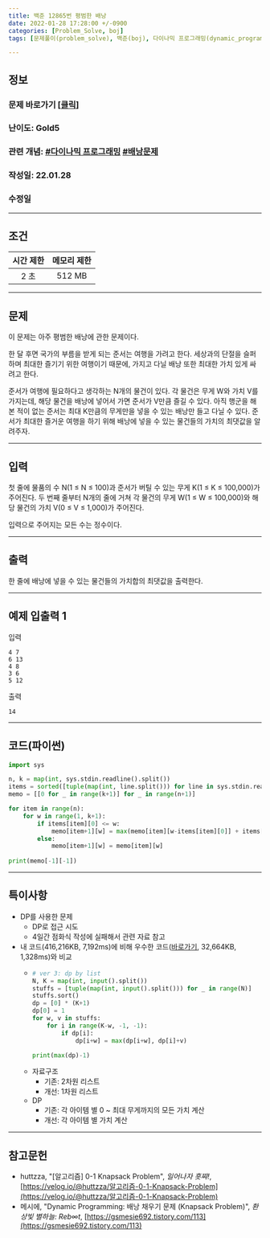 ```yaml
---
title: 백준 12865번 평범한 배낭
date: 2022-01-28 17:28:00 +/-0900
categories: [Problem_Solve, boj]
tags: [문제풀이(problem_solve), 백준(boj), 다이나믹 프로그래밍(dynamic_programming), 배낭문제(knapsack_problem)]

---
```

## 정보
### 문제 바로가기 [[클릭](https://www.acmicpc.net/problem/12865)]
### 난이도: Gold5
### 관련 개념: [#다이나믹 프로그래밍](https://www.acmicpc.net/problemset?sort=ac_desc&algo=25) [#배낭문제](https://www.acmicpc.net/problemset?sort=ac_desc&algo=148)
### 작성일: 22.01.28
### 수정일

---
## 조건

시간 제한|메모리 제한
:---:|:---:
2 초|512 MB

---
## 문제
이 문제는 아주 평범한 배낭에 관한 문제이다.

한 달 후면 국가의 부름을 받게 되는 준서는 여행을 가려고 한다. 세상과의 단절을 슬퍼하며 최대한 즐기기 위한 여행이기 때문에, 가지고 다닐 배낭 또한 최대한 가치 있게 싸려고 한다.

준서가 여행에 필요하다고 생각하는 N개의 물건이 있다. 각 물건은 무게 W와 가치 V를 가지는데, 해당 물건을 배낭에 넣어서 가면 준서가 V만큼 즐길 수 있다. 아직 행군을 해본 적이 없는 준서는 최대 K만큼의 무게만을 넣을 수 있는 배낭만 들고 다닐 수 있다. 준서가 최대한 즐거운 여행을 하기 위해 배낭에 넣을 수 있는 물건들의 가치의 최댓값을 알려주자.

---
## 입력
첫 줄에 물품의 수 N(1 ≤ N ≤ 100)과 준서가 버틸 수 있는 무게 K(1 ≤ K ≤ 100,000)가 주어진다. 두 번째 줄부터 N개의 줄에 거쳐 각 물건의 무게 W(1 ≤ W ≤ 100,000)와 해당 물건의 가치 V(0 ≤ V ≤ 1,000)가 주어진다.

입력으로 주어지는 모든 수는 정수이다.

---
## 출력
한 줄에 배낭에 넣을 수 있는 물건들의 가치합의 최댓값을 출력한다.

---
## 예제 입출력 1
입력
```
4 7
6 13
4 8
3 6
5 12
```

출력
```
14
```

---
## 코드(파이썬)
```python
import sys

n, k = map(int, sys.stdin.readline().split())
items = sorted([tuple(map(int, line.split())) for line in sys.stdin.readlines()])
memo = [[0 for _ in range(k+1)] for _ in range(n+1)]

for item in range(n):
    for w in range(1, k+1):
        if items[item][0] <= w:
            memo[item+1][w] = max(memo[item][w-items[item][0]] + items[item][1], memo[item][w])
        else:
            memo[item+1][w] = memo[item][w]
    
print(memo[-1][-1])

```

---
## 특이사항
- DP를 사용한 문제
  - DP로 접근 시도
  - 4일간 점화식 작성에 실패해서 관련 자료 참고
- 내 코드(416,216KB, 7,192ms)에 비해 우수한 코드([바로가기](https://www.acmicpc.net/source/38207544), 32,664KB, 1,328ms)와 비교
  - ```python
    # ver 3: dp by list
    N, K = map(int, input().split())
    stuffs = [tuple(map(int, input().split())) for _ in range(N)]
    stuffs.sort()
    dp = [0] * (K+1)
    dp[0] = 1
    for w, v in stuffs:
        for i in range(K-w, -1, -1):
            if dp[i]:
                dp[i+w] = max(dp[i+w], dp[i]+v)

    print(max(dp)-1)
    ```
  - 자료구조
    - 기존: 2차원 리스트
    - 개선: 1차원 리스트
  - DP
    - 기존: 각 아이템 별 0 ~ 최대 무게까지의 모든 가치 계산
    - 개선: 각 아이템 별 가치 계산

---
## 참고문헌
- huttzza, "[알고리즘] 0-1 Knapsack Problem", *일어나자 흣쨔!*, [https://velog.io/@huttzza/알고리즘-0-1-Knapsack-Problem](https://velog.io/@huttzza/알고리즘-0-1-Knapsack-Problem)
- 메시에, "Dynamic Programming: 배낭 채우기 문제 (Knapsack Problem)", *환상빛 별하늘: Reb∞t*, [https://gsmesie692.tistory.com/113](https://gsmesie692.tistory.com/113)
